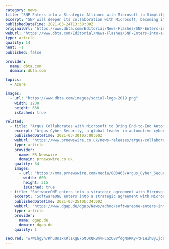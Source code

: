 ```yaml
---
category: news
title: "SNP Enters into a Strategic Alliance with Microsoft to Simplify and Accelerate SAP Customers’ Journey to SAP on Azure"
excerpt: "SNP will deepen its collaboration with Microsoft, becoming its preferred partner for SAP on Azure migrations. In turn, Microsoft will be SNP's preferred cloud provider. Microsoft customers planning to move to the cloud can migrate their SAP systems quickly and with minimal risk using the new Cloud Move for Azure software as part of the highly automated CrystalBridge platform while also continuing to benefit from the results of joint development and project work in the future."
publishedDateTime: 2021-03-24T13:38:00Z
originalUrl: "https://www.dbta.com/Editorial/News-Flashes/SNP-Enters-into-a-Strategic-Alliance-with-Microsoft-to-Simplify-and-Accelerate-SAP-Customers-Journey-to-SAP-on-Azure-145863.aspx"
webUrl: "https://www.dbta.com/Editorial/News-Flashes/SNP-Enters-into-a-Strategic-Alliance-with-Microsoft-to-Simplify-and-Accelerate-SAP-Customers-Journey-to-SAP-on-Azure-145863.aspx"
type: article
quality: 14
heat: -1
published: false

provider:
  name: dbta.com
  domain: dbta.com

topics:
  - Azure

images:
  - url: "https://www.dbta.com/images/social-logo-2019.png"
    width: 1200
    height: 630
    isCached: true

related:
  - title: "Argus Collaborates with Microsoft to Bring End-to-End Automotive Cyber Security Cloud Solution to Vehicle Manufacturers with Microsoft Azure IoT"
    excerpt: "Argus Cyber Security, a global leader in automotive cyber security, has collaborated with Microsoft Azure IoT and joined the Microsoft"
    publishedDateTime: 2021-03-30T07:00:00Z
    webUrl: "https://www.prnewswire.co.uk/news-releases/argus-collaborates-with-microsoft-to-bring-end-to-end-automotive-cyber-security-cloud-solution-to-vehicle-manufacturers-with-microsoft-azure-iot-873092693.html"
    type: article
    provider:
      name: PR Newswire
      domain: prnewswire.co.uk
    quality: 34
    images:
      - url: "https://mma.prnewswire.com/media/803463/Argus_Cyber_Security_Logo.jpg?p=facebook"
        width: 600
        height: 315
        isCached: true
  - title: "SoftwareONE enters into a strategic agreement with Microsoft for application services and SAP on Azure"
    excerpt: "SoftwareONE enters into a strategic agreement with Microsoft for application services and SAP on Azure. Stans, Switzerland I 25 March 2021 - SoftwareONE Holding AG,"
    publishedDateTime: 2021-03-25T06:34:00Z
    webUrl: "https://www.dgap.de/dgap/News/adhoc/softwareone-enters-into-strategic-agreement-with-microsoft-for-application-services-and-sap-azure/?newsID=1430012"
    type: article
    provider:
      name: dgap.de
      domain: dgap.de
    quality: 1

secured: "w7W1hgyh/KhuQnIxKRl1KgE7GtDKQRBmvFCGzU8VfdgNoRKy+tH1W1hByIjc6JLT5P6g35COULU0m/0sjNBBkSP30rHM0k2N4TkgVZ9QUWxRL9tNdRfmxHHuh2+aabjWSct1UkLuOvmHWhZ3UjNU/7KO8/44a9FDoll2MaYKWdTsvNfVp5wYzm4SqJRhRcJaN+CIil/UJNbmTx64H6+mXt0RCab+ufvP/abju3Jvx3MC29TiQWraabCzWCYcSrXtQ64HqEp6HpjWZpKQ82nUwZXrF9JXmdJuHCLs+59JsF3JxWy+HJHMdTYpDg/9gZ5A4fjwHD0Af1pJ4/drRlQZb+av4Ld1LhZ2oKY57dBxTRA=;cQhQSzyQyilGBGK1gC6sOg=="
---
```


